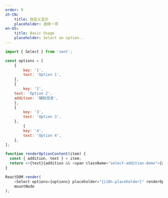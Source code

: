 ```yaml
---
order: 9
zh-CN:
	title: 自定义显示
	placeholder: 选择一项
en-US:
	title: Basic Usage
	placeholder: Select an option..
---
```


```js
import { Select } from 'zent';

const options = [
	{
		key: '1',
		text: 'Option 1',
	},
	{
		key: '2',
    text: 'Option 2',
    addition: '辅助信息',
	},
	{
		key: '3',
		text: 'Option 3',
	},
		{
		key: '4',
		text: 'Option 4',
	},
];

function renderOptionContent(item) {
  const { addition, text } = item;
  return <>{text}{addition && <span className="select-addition-demo">{addition}</span>}</>;
}

ReactDOM.render(
	<Select options={options} placeholder="{i18n.placeholder}" renderOptionContent={renderOptionContent} />,
	mountNode
);
```

<style>
	.select-addition-demo {
    color: #c8c9cc;
    margin-left: 8px;
	}
</style>
